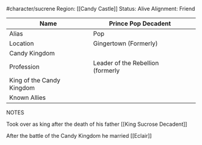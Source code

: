 
#character/sucrene 
Region: [[Candy Castle]]
Status: Alive
Alignment: Friend

| Name     | Prince Pop Decadent   |     |
| -------- | --------------------- | --- |
| Alias    | Pop                   |     |
| Location | Gingertown (Formerly) |     |
Candy Kingdom |
| Profession | Leader of the Rebellion (formerly
King of the Candy Kingdom |
| Known Allies |  |

NOTES

Took over as king after the death of his father [[King Sucrose Decadent]]

After the battle of the Candy Kingdom he married [[Eclair]]
